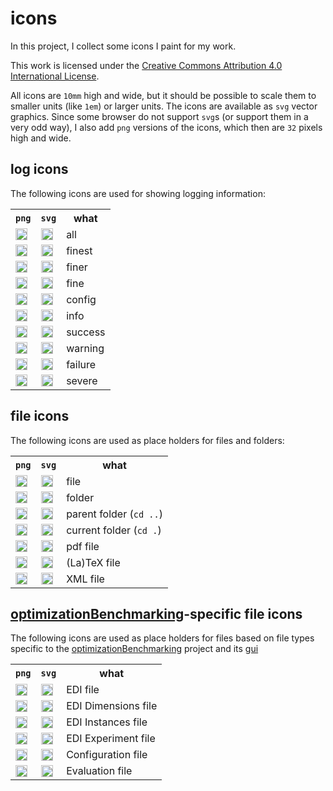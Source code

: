 # icons

In this project, I collect some icons I paint for my work.

This work is licensed under the <a rel="license" href="http://creativecommons.org/licenses/by/4.0/">Creative Commons Attribution 4.0 International License</a>.

All icons are `10mm` high and wide, but it should be possible to scale them to smaller units (like `1em`) or larger units. The icons are available as `svg` vector graphics. Since some browser do not support `svg`s (or support them in a very odd way), I also add `png` versions of the icons, which then are `32` pixels high and wide.

## log icons

The following icons are used for showing logging information:
<table>
<tr><th><code>png</code></th><th><code>svg</code></th><th>what</th></tr>
<tr>
  <td><img src="https://rawgit.com/thomasWeise/icons/master/log/logAll/logAll.png" style="width:1.2em;height:1.2em" alt="all"/></td>
  <td><img src="https://rawgit.com/thomasWeise/icons/master/log/logAll/logAll.svg" style="width:1.2em;height:1.2em" alt="all"/></td>
  <td>all</td>
</tr><tr>
  <td><img src="https://rawgit.com/thomasWeise/icons/master/log/logFinest/logFinest.png" style="width:1.2em;height:1.2em" alt="finest"/></td>
  <td><img src="https://rawgit.com/thomasWeise/icons/master/log/logFinest/logFinest.svg" style="width:1.2em;height:1.2em" alt="finest"/></td>
  <td>finest</td>
</tr><tr>
  <td><img src="https://rawgit.com/thomasWeise/icons/master/log/logFiner/logFiner.png" style="width:1.2em;height:1.2em" alt="finer"/></td>
  <td><img src="https://rawgit.com/thomasWeise/icons/master/log/logFiner/logFiner.svg" style="width:1.2em;height:1.2em" alt="finer"/></td>
  <td>finer</td>
</tr><tr>
  <td><img src="https://rawgit.com/thomasWeise/icons/master/log/logFine/logFine.png" style="width:1.2em;height:1.2em" alt="fine"/></td>
  <td><img src="https://rawgit.com/thomasWeise/icons/master/log/logFine/logFine.svg" style="width:1.2em;height:1.2em" alt="fine"/></td>
  <td>fine</td>
</tr><tr>
  <td><img src="https://rawgit.com/thomasWeise/icons/master/log/logConfig/logConfig.png" style="width:1.2em;height:1.2em" alt="config"/></td>
  <td><img src="https://rawgit.com/thomasWeise/icons/master/log/logConfig/logConfig.svg" style="width:1.2em;height:1.2em" alt="config"/></td>
  <td>config</td>
</tr><tr>
  <td><img src="https://rawgit.com/thomasWeise/icons/master/log/logInfo/logInfo.png" style="width:1.2em;height:1.2em" alt="info"/></td>
  <td><img src="https://rawgit.com/thomasWeise/icons/master/log/logInfo/logInfo.svg" style="width:1.2em;height:1.2em" alt="info"/></td>
  <td>info</td>
</tr><tr>
  <td><img src="https://rawgit.com/thomasWeise/icons/master/log/logSuccess/logSuccess.png" style="width:1.2em;height:1.2em" alt="success"/></td>
  <td><img src="https://rawgit.com/thomasWeise/icons/master/log/logSuccess/logSuccess.svg" style="width:1.2em;height:1.2em" alt="success"/></td>
  <td>success</td>
</tr><tr>
  <td><img src="https://rawgit.com/thomasWeise/icons/master/log/logWarning/logWarning.png" style="width:1.2em;height:1.2em" alt="warning"/></td>
  <td><img src="https://rawgit.com/thomasWeise/icons/master/log/logWarning/logWarning.svg" style="width:1.2em;height:1.2em" alt="warning"/></td>
  <td>warning</td>
</tr><tr>
  <td><img src="https://rawgit.com/thomasWeise/icons/master/log/logFailure/logFailure.png" style="width:1.2em;height:1.2em" alt="failure"/></td>
  <td><img src="https://rawgit.com/thomasWeise/icons/master/log/logFailure/logFailure.svg" style="width:1.2em;height:1.2em" alt="failure"/></td>
  <td>failure</td>
</tr><tr>
  <td><img src="https://rawgit.com/thomasWeise/icons/master/log/logSevere/logSevere.png" style="width:1.2em;height:1.2em" alt="severe"/></td>
  <td><img src="https://rawgit.com/thomasWeise/icons/master/log/logSevere/logSevere.svg" style="width:1.2em;height:1.2em" alt="severe"/></td>
  <td>severe</td>
</tr>
</table>

## file icons

The following icons are used as place holders for files and folders:

<table>
<tr><th><code>png</code></th><th><code>svg</code></th><th>what</th></tr>
<tr>
  <td><img src="https://rawgit.com/thomasWeise/icons/master/files/file/file.png" style="width:1.2em;height:1.2em" alt="file"/></td>
  <td><img src="https://rawgit.com/thomasWeise/icons/master/files/file/file.svg" style="width:1.2em;height:1.2em" alt="file"/></td>
  <td>file</td>
</tr><tr>
  <td><img src="https://rawgit.com/thomasWeise/icons/master/files/folder/folder.png" style="width:1.2em;height:1.2em" alt="folder"/></td>
  <td><img src="https://rawgit.com/thomasWeise/icons/master/files/folder/folder.svg" style="width:1.2em;height:1.2em" alt="folder"/></td>
  <td>folder</td>
</tr><tr>
  <td><img src="https://rawgit.com/thomasWeise/icons/master/files/folderUp/folderUp.png" style="width:1.2em;height:1.2em" alt="folderUp"/></td>
  <td><img src="https://rawgit.com/thomasWeise/icons/master/files/folderUp/folderUp.svg" style="width:1.2em;height:1.2em" alt="folderUp"/></td>
  <td>parent folder (<code>cd ..</code>)</td>
</tr><tr>
  <td><img src="https://rawgit.com/thomasWeise/icons/master/files/folderCur/folderCur.png" style="width:1.2em;height:1.2em" alt="folderCur"/></td>
  <td><img src="https://rawgit.com/thomasWeise/icons/master/files/folderCur/folderCur.svg" style="width:1.2em;height:1.2em" alt="folderCur"/></td>
  <td>current folder (<code>cd .</code>)</td>
</tr><tr>
  <td><img src="https://rawgit.com/thomasWeise/icons/master/files/pdf/pdf.png" style="width:1.2em;height:1.2em" alt="pdf file"/></td>
  <td><img src="https://rawgit.com/thomasWeise/icons/master/files/pdf/pdf.svg" style="width:1.2em;height:1.2em" alt="pdf file"/></td>
  <td>pdf file</td>
</tr><tr>
  <td><img src="https://rawgit.com/thomasWeise/icons/master/files/tex/tex.png" style="width:1.2em;height:1.2em" alt="tex file"/></td>
  <td><img src="https://rawgit.com/thomasWeise/icons/master/files/tex/tex.svg" style="width:1.2em;height:1.2em" alt="tex file"/></td>
  <td>(La)TeX file</td>
</tr><tr>
  <td><img src="https://rawgit.com/thomasWeise/icons/master/files/xml/xml.png" style="width:1.2em;height:1.2em" alt="xml file"/></td>
  <td><img src="https://rawgit.com/thomasWeise/icons/master/files/xml/xml.svg" style="width:1.2em;height:1.2em" alt="xml file"/></td>
  <td>XML file</td>
</tr>
</table>

## [optimizationBenchmarking](https://github.com/optimizationBenchmarking/optimizationBenchmarking)-specific file icons

The following icons are used as place holders for files based on file types
specific to the [optimizationBenchmarking](https://github.com/optimizationBenchmarking/optimizationBenchmarking) project
and its [gui](https://github.com/optimizationBenchmarking/optimizationBenchmarkingGui)

<table>
<tr><th><code>png</code></th><th><code>svg</code></th><th>what</th></tr>
<tr>
  <td><img src="https://rawgit.com/thomasWeise/icons/master/files/edi/edi.png" style="width:1.2em;height:1.2em" alt="edi file"/></td>
  <td><img src="https://rawgit.com/thomasWeise/icons/master/files/edi/edi.svg" style="width:1.2em;height:1.2em" alt="edi file"/></td>
  <td>EDI file</td>
</tr><tr>
  <td><img src="https://rawgit.com/thomasWeise/icons/master/files/ediDimensions/ediDimensions.png" style="width:1.2em;height:1.2em" alt="edi dimensions file"/></td>
  <td><img src="https://rawgit.com/thomasWeise/icons/master/files/ediDimensions/ediDimensions.svg" style="width:1.2em;height:1.2em" alt="edi dimensions file"/></td>
  <td>EDI Dimensions file</td>
</tr><tr>
  <td><img src="https://rawgit.com/thomasWeise/icons/master/files/ediInstances/ediInstances.png" style="width:1.2em;height:1.2em" alt="edi instances file"/></td>
  <td><img src="https://rawgit.com/thomasWeise/icons/master/files/ediInstances/ediInstances.svg" style="width:1.2em;height:1.2em" alt="edi instances file"/></td>
  <td>EDI Instances file</td>
</tr><tr>
  <td><img src="https://rawgit.com/thomasWeise/icons/master/files/ediExperiment/ediExperiment.png" style="width:1.2em;height:1.2em" alt="edi experiment file"/></td>
  <td><img src="https://rawgit.com/thomasWeise/icons/master/files/ediExperiment/ediExperiment.svg" style="width:1.2em;height:1.2em" alt="edi experiment file"/></td>
  <td>EDI Experiment file</td>
</tr><tr>
  <td><img src="https://rawgit.com/thomasWeise/icons/master/files/configuration/configuration.png" style="width:1.2em;height:1.2em" alt="configuration file"/></td>
  <td><img src="https://rawgit.com/thomasWeise/icons/master/files/configuration/configuration.svg" style="width:1.2em;height:1.2em" alt="configuration file"/></td>
  <td>Configuration file</td>
</tr><tr>
  <td><img src="https://rawgit.com/thomasWeise/icons/master/files/evaluation/evaluation.png" style="width:1.2em;height:1.2em" alt="evaluation file"/></td>
  <td><img src="https://rawgit.com/thomasWeise/icons/master/files/evaluation/evaluation.svg" style="width:1.2em;height:1.2em" alt="evaluation file"/></td>
  <td>Evaluation file</td>
</tr>
</table>
